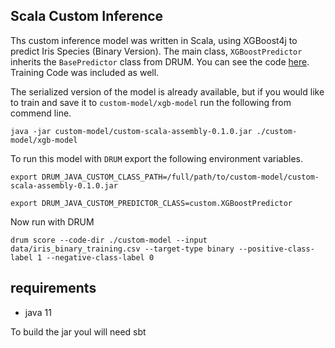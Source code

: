 ## Scala Custom Inference

Ths custom inference model was written in Scala, using XGBoost4j to predict Iris Species (Binary Version).  The main class, `XGBoostPredictor` inherits the `BasePredictor` class from DRUM.  You can see the code [here](src/main/scala/XGBoostPredictor.scala).  Training Code was included as well.  

The serialized version of the model is already available, but if you would like to train and save it to `custom-model/xgb-model` run the following from commend line.  

`java -jar custom-model/custom-scala-assembly-0.1.0.jar ./custom-model/xgb-model`

To run this model with `DRUM` export the following environment variables.  


`export DRUM_JAVA_CUSTOM_CLASS_PATH=/full/path/to/custom-model/custom-scala-assembly-0.1.0.jar`

`export DRUM_JAVA_CUSTOM_PREDICTOR_CLASS=custom.XGBoostPredictor`

Now run with DRUM 

`drum score --code-dir ./custom-model --input data/iris_binary_training.csv --target-type binary --positive-class-label 1 --negative-class-label 0`

## requirements 

* java 11

To build the jar youl will need sbt